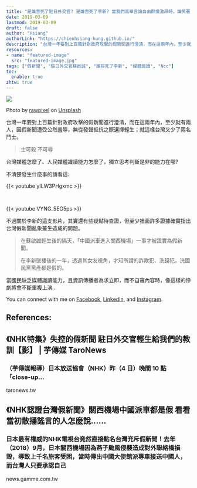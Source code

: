 ```yaml
---
title: "是誰害死了駐日外交官? 是誰害死了李新? 當我們高舉言論自由群情激昂時，誰笑著，誰又再哭著 (上篇)"
date: 2019-03-09
lastmod: 2019-03-09
draft: false
author: "Hsiang"
authorLink: "https://chienhsiang-hung.github.io/"
description: "台灣一年要對上百篇針對政府攻擊的假新聞進行澄清，而在這兩年內，至少就有兩人，因假新聞遭受公然羞辱，無從發聲抵抗之際選擇輕生；就這樣台灣又少了兩名鬥士。"
resources:
- name: "featured-image"
  src: "featured-image.jpg"
tags: ["假新聞", "駐日外交官蘇啟誠", "誰摔死了李新", "媒體識讀", "Ncc"]
toc:
  enable: true
zhtw: true
---
```


![](https://miro.medium.com/max/1400/0*uIBtDzx1UeRrMQdA)

Photo by  [rawpixel](https://unsplash.com/@rawpixel?utm_source=medium&utm_medium=referral)  on  [Unsplash](https://unsplash.com/?utm_source=medium&utm_medium=referral)

台灣一年要對上百篇針對政府攻擊的假新聞進行澄清，而在這兩年內，至少就有兩人，因假新聞遭受公然羞辱，無從發聲抵抗之際選擇輕生；就這樣台灣又少了兩名鬥士。

> 士可殺 不可辱

台灣媒體怎麼了、人民媒體識讀能力怎麼了，獨立思考判斷是非的能力在哪?

不清楚發生什麼事的請看這:

{{< youtube yILW3PHgxmc >}}

&nbsp;

{{< youtube VYNG_5EG5ps >}}

不過關於李新的這支影片，其實還有些疑點待查證，但至少裡面許多證據確實指出台灣假新聞亂象叢生造成的問題。

> 在蘇啟誠輕生後的隔天，「中國派車進入關西機場」一事才被證實為假新聞。
> 
> 在李新墜樓後的一年，透過其女友視角，才知所謂的詐欺犯、洗錢犯，洗國民黨黨產都是假的。

當國民缺乏媒體識讀能力，且資訊傳播者為求立即，而不自審內容時，像這樣的慘劇將會不斷重複上演...

You can connect with me on [Facebook](https://www.facebook.com/kevinhungchienhsiang), [LinkedIn](https://www.linkedin.com/in/chien-hsiang-hung/), and [Instagram](https://www.instagram.com/kevinhung_/).

## References:

[](https://taronews.tw/2019/03/05/270426/)

## 《NHK特集》失控的假新聞 駐日外交官輕生給我們的教訓【影】 | 芋傳媒 TaroNews

### （芋傳媒報導）日本放送協會（NHK）昨（4 日）晚間 10 點「close-up…

taronews.tw

[](https://news.gamme.com.tw/1633845?fbclid=IwAR1FMbha2y995YUd-mbds42m8Pr7nkW4eKWMdQGFLAaNrdaSwFobpiE4Egw)

## 《NHK認證台灣假新聞》關西機場中國派車都是假 看看當初散播謠言的人怎麼說......

### 日本最有權威的NHK電視台竟然直接點名台灣充斥假新聞！去年（2018）9月，日本關西機場因為燕子颱風侵襲造成對外聯絡橋損毀，導致上千名旅客受困，當時傳出中國大使館派專車接送中國人，而台灣人只要承認自己

news.gamme.com.tw